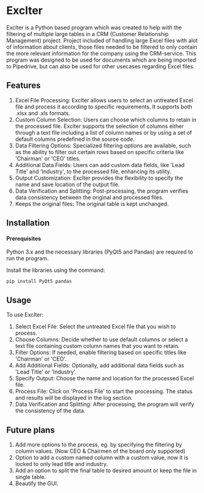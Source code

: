 # Exclter

Exclter is a Python based program which was created to help with the filtering of multiple large tables in a CRM (Customer Relationship Management) project. Project included of handling large Excel files with alot of information about clients, those files needed to be filtered to only contain the more relevant information for the company using the CRM-service. This program was designed to be used for documents which are being imported to Pipedrive, but can also be used for other usecases regarding Excel files.

## Features

1. Excel File Processing: Exclter allows users to select an untreated Excel file and process it according to specific requirements. It supports both .xlsx and .xls formats.
2. Custom Column Selection: Users can choose which columns to retain in the processed file. Exclter supports the selection of columns either through a text file including a list of column names or by using a set of default columns predefined in the source code.
3. Data Filtering Options: Specialized filtering options are available, such as the ability to filter out certain rows based on specific criteria like 'Chairman' or 'CEO' titles.
4. Additional Data Fields: Users can add custom data fields, like 'Lead Title' and 'Industry', to the processed file, enhancing its utility.
5. Output Customization: Exclter provides the flexibility to specify the name and save location of the output file.
6. Data Verification and Splitting: Post-processing, the program verifies data consistency between the original and processed files.
7. Keeps the original files: The original table is kept unchanged.

## Installation

#### Prerequisites

Python 3.x and the necessary libraries (PyQt5 and Pandas) are required to run the program.

Install the libraries using the command:
```
pip install PyQt5 pandas
```

## Usage

To use Exclter:

1. Select Excel File: Select the untreated Excel file that you wish to process.
2. Choose Columns: Decide whether to use default columns or select a text file containing custom column names that you want to retain.
3. Filter Options: If needed, enable filtering based on specific titles like 'Chairman' or 'CEO'.
4. Add Additional Fields: Optionally, add additional data fields such as 'Lead Title' or 'Industry'.
5. Specify Output: Choose the name and location for the processed Excel file.
6. Process File: Click on 'Process File' to start the processing. The status and results will be displayed in the log section.
7. Data Verification and Splitting: After processing, the program will verify the consistency of the data.

## Future plans

1. Add more options to the process, eg. by specifying the filtering by column values. (Now CEO & Chairmen of the board only supported)
2. Option to add a custom named column with a custom value, now it is locked to only lead title and industry.
3. Add an option to split the final table to desired amount or keep the file in single table.
4. Beautify the GUI.